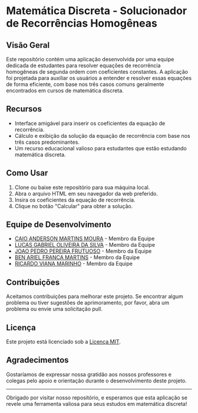 # Matemática Discreta - Solucionador de Recorrências Homogêneas

## Visão Geral

Este repositório contém uma aplicação desenvolvida por uma equipe dedicada de estudantes para resolver equações de recorrência homogêneas de segunda ordem com coeficientes constantes. A aplicação foi projetada para auxiliar os usuários a entender e resolver essas equações de forma eficiente, com base nos três casos comuns geralmente encontrados em cursos de matemática discreta.

## Recursos

- Interface amigável para inserir os coeficientes da equação de recorrência.
- Cálculo e exibição da solução da equação de recorrência com base nos três casos predominantes.
- Um recurso educacional valioso para estudantes que estão estudando matemática discreta.

## Como Usar

1. Clone ou baixe este repositório para sua máquina local.
2. Abra o arquivo HTML em seu navegador da web preferido.
3. Insira os coeficientes da equação de recorrência.
4. Clique no botão "Calcular" para obter a solução.

## Equipe de Desenvolvimento

- [CAIO ANDERSON MARTINS MOURA](#) - Membro da Equipe
- [LUCAS GABRIEL OLIVEIRA DA SILVA](#) - Membro da Equipe
- [JOAO PEDRO PEREIRA FRUTUOSO](#) - Membro da Equipe
- [BEN ARIEL FRANCA MARTINS](#) - Membro da Equipe
- [RICARDO VIANA MARINHO](#) - Membro da Equipe

## Contribuições

Aceitamos contribuições para melhorar este projeto. Se encontrar algum problema ou tiver sugestões de aprimoramento, por favor, abra um problema ou envie uma solicitação pull.

## Licença

Este projeto está licenciado sob a [Licença MIT](LICENSE).

## Agradecimentos

Gostaríamos de expressar nossa gratidão aos nossos professores e colegas pelo apoio e orientação durante o desenvolvimento deste projeto.

---

Obrigado por visitar nosso repositório, e esperamos que esta aplicação se revele uma ferramenta valiosa para seus estudos em matemática discreta!
